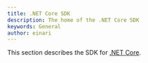 ```yaml
---
title: .NET Core SDK
description: The home of the .NET Core SDK
keywords: General
author: einari
---
```


This section describes the SDK for [.NET Core](https://www.microsoft.com/net).